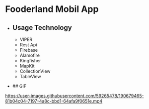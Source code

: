 # Fooderland Mobil App


- ## Usage Technology
  - VIPER
  - Rest Api
  - Firebase
  - Alamofire
  - Kingfisher
  - MapKit
  - CollectionView
  - TableView

- ## GIF



https://user-images.githubusercontent.com/59265478/190679465-81b04c04-7197-4a8c-bbd1-64afa9f0651e.mp4

